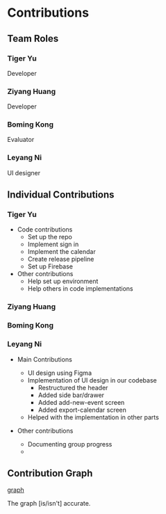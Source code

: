 # Contributions
## Team Roles
### Tiger Yu
Developer

### Ziyang Huang
Developer

### Boming Kong
Evaluator

### Leyang Ni
UI designer



## Individual Contributions

### Tiger Yu

- Code contributions
  - Set up the repo
  - Implement sign in
  - Implement the calendar
  - Create release pipeline
  - Set up Firebase
- Other contributions
  - Help set up environment
  - Help others in code implementations

### Ziyang Huang


### Boming Kong


### Leyang Ni
- Main Contributions
  - UI design using Figma
  - Implementation of UI design in our codebase
    - Restructured the header
    - Added side bar/drawer
    - Added add-new-event screen
    - Added export-calendar screen
  - Helped with the implementation in other parts
  
- Other contributions
  - Documenting group progress
  - 

## Contribution Graph

[graph](https://github.com/ucsb-cs184-f24/team16/graphs/contributors)

The graph [is/isn't] accurate.

